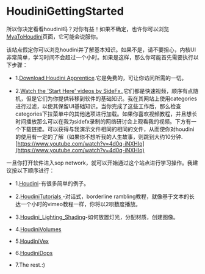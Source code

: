 # HoudiniGettingStarted

所以你决定看看houdini吗？对你有益！如果不确定，也许你可以浏览[MyaToHoudini](http://www.tokeru.com/cgwiki/index.php?title=MayaToHoudini)页面，它可能会说服你。

该站点假定你可以浏览houdini并了解基本知识。如果不是，请不要担心，内核UI非常简单，学习时间不会超过一个小时。如果是这样，那么你可能首先需要执行以下步骤：

* 1.[Download Houdini Apprentice](http://www.sidefx.com/index.php?option=com_download&task=apprentice&Itemid=208).它是免费的，可让你访问所需的一切。

* 2.[Watch the 'Start Here' videos by SideFx.](https://www.sidefx.com/tutorials/?title=&user=&categories=3&level=1&version=&paid=&o=publish_date),它们都是快速视频，顺序有点随机，但是它们为你提供转移到软件的基础知识。我在其网站上使用categories进行过滤，以使其保留UI基础知识。当你完成了这些工作后，那么检查categories下拉菜单中的其他选项进行加载。如果你喜欢视频教程，并且想长时间播放那么可以在我为sidefx录制的网络研讨会上观看我的视频。下方有一个下载链接。可以获得与我演示文件相同的相同的文件，从而使你对houdini的使用有一定的了解（如果你不想听我的人生故事，则跳到大约10分钟.[https://www.youtube.com/watch?v=4d0q-iNXHIo](https://www.youtube.com/watch?v=4d0q-iNXHIo)

一旦你打开软件进入sop network，就可以开始通过这个站点进行学习操作。我建议按以下顺序进行：

* 1.[Houdini](Houdini.md)-有很多简单的例子。

* 2.[HoudiniTutorials ](HoudiniTutorials.md)-对话式，borderline rambling教程，就像基于文本的长达一个小时的vimeo教程一样，你将以2呗数度播放。

* 3.[Houdini_Lighting_Shading](Houdini_Lighting_Shading.md)-如何放置灯光，分配材质，创建图像。

* 4.[HoudiniVolumes](HoudiniVolumes.md)

* 5.[HoudiniVex](HoudiniVex.md)

* 6.[HoudiniDops](HoudiniDops.md)

* 7.The rest.:)
